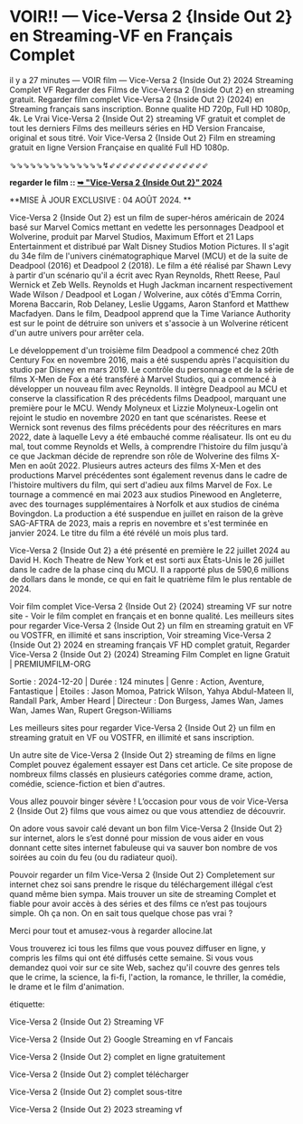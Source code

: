 # VOIR!! — Vice-Versa 2 {Inside Out 2} en Streaming-VF en Français Complet

il y a 27 minutes — VOIR film — Vice-Versa 2 {Inside Out 2} 2024 Streaming Complet VF Regarder des Films de Vice-Versa 2 {Inside Out 2} en streaming gratuit. Regarder film complet Vice-Versa 2 {Inside Out 2} (2024) en Streaming français sans inscription. Bonne qualite HD 720p, Full HD 1080p, 4k. Le Vrai Vice-Versa 2 {Inside Out 2} streaming VF gratuit et complet de tout les derniers Films des meilleurs séries en HD Version Francaise, original et sous titré. Voir Vice-Versa 2 {Inside Out 2} Film en streaming gratuit en ligne Version Française en qualité Full HD 1080p.

⇘⇘⇘⇘⇘⇘⇘⇘⇘⇘⇘⇘⇘⇘↯⇙⇙⇙⇙⇙⇙⇙⇙⇙⇙⇙⇙⇙⇙⇙

**regarder le film :: [➥ "Vice-Versa 2 {Inside Out 2}" 2024](https://is.gd/fso1qu)**


**MISE À JOUR EXCLUSIVE : 04 AOÛT 2024. **

Vice-Versa 2 {Inside Out 2} est un film de super-héros américain de 2024 basé sur Marvel Comics mettant en vedette les personnages Deadpool et Wolverine, produit par Marvel Studios, Maximum Effort et 21 Laps Entertainment et distribué par Walt Disney Studios Motion Pictures. Il s'agit du 34e film de l'univers cinématographique Marvel (MCU) et de la suite de Deadpool (2016) et Deadpool 2 (2018). Le film a été réalisé par Shawn Levy à partir d'un scénario qu'il a écrit avec Ryan Reynolds, Rhett Reese, Paul Wernick et Zeb Wells. Reynolds et Hugh Jackman incarnent respectivement Wade Wilson / Deadpool et Logan / Wolverine, aux côtés d'Emma Corrin, Morena Baccarin, Rob Delaney, Leslie Uggams, Aaron Stanford et Matthew Macfadyen. Dans le film, Deadpool apprend que la Time Variance Authority est sur le point de détruire son univers et s'associe à un Wolverine réticent d'un autre univers pour arrêter cela.

Le développement d'un troisième film Deadpool a commencé chez 20th Century Fox en novembre 2016, mais a été suspendu après l'acquisition du studio par Disney en mars 2019. Le contrôle du personnage et de la série de films X-Men de Fox a été transféré à Marvel Studios, qui a commencé à développer un nouveau film avec Reynolds. Il intègre Deadpool au MCU et conserve la classification R des précédents films Deadpool, marquant une première pour le MCU. Wendy Molyneux et Lizzie Molyneux-Logelin ont rejoint le studio en novembre 2020 en tant que scénaristes. Reese et Wernick sont revenus des films précédents pour des réécritures en mars 2022, date à laquelle Levy a été embauché comme réalisateur. Ils ont eu du mal, tout comme Reynolds et Wells, à comprendre l'histoire du film jusqu'à ce que Jackman décide de reprendre son rôle de Wolverine des films X-Men en août 2022. Plusieurs autres acteurs des films X-Men et des productions Marvel précédentes sont également revenus dans le cadre de l'histoire multivers du film, qui sert d'adieu aux films Marvel de Fox. Le tournage a commencé en mai 2023 aux studios Pinewood en Angleterre, avec des tournages supplémentaires à Norfolk et aux studios de cinéma Bovingdon. La production a été suspendue en juillet en raison de la grève SAG-AFTRA de 2023, mais a repris en novembre et s'est terminée en janvier 2024. Le titre du film a été révélé un mois plus tard.

Vice-Versa 2 {Inside Out 2} a été présenté en première le 22 juillet 2024 au David H. Koch Theatre de New York et est sorti aux États-Unis le 26 juillet dans le cadre de la phase cinq du MCU. Il a rapporté plus de 590,6 millions de dollars dans le monde, ce qui en fait le quatrième film le plus rentable de 2024.

Voir film complet Vice-Versa 2 {Inside Out 2} (2024) streaming VF sur notre site - Voir le film complet en français et en bonne qualité. Les meilleurs sites pour regarder Vice-Versa 2 {Inside Out 2} un film en streaming gratuit en VF ou VOSTFR, en illimité et sans inscription, Voir streaming Vice-Versa 2 {Inside Out 2} 2024 en streaming français VF HD complet gratuit, Regarder Vice-Versa 2 {Inside Out 2} (2024) Streaming Film Complet en ligne Gratuit | PREMIUMFILM-ORG

Sortie : 2024-12-20 | Durée : 124 minutes | Genre : Action, Aventure, Fantastique | Etoiles : Jason Momoa, Patrick Wilson, Yahya Abdul-Mateen II, Randall Park, Amber Heard | Directeur : Don Burgess, James Wan, James Wan, James Wan, Rupert Gregson-Williams

Les meilleurs sites pour regarder Vice-Versa 2 {Inside Out 2} un film en streaming gratuit en VF ou VOSTFR, en illimité et sans inscription.

Un autre site de Vice-Versa 2 {Inside Out 2} streaming de films en ligne Complet pouvez également essayer est Dans cet article. Ce site propose de nombreux films classés en plusieurs catégories comme drame, action, comédie, science-fiction et bien d'autres.

Vous allez pouvoir binger sévère ! L’occasion pour vous de voir Vice-Versa 2 {Inside Out 2} films que vous aimez ou que vous attendiez de découvrir.

On adore vous savoir calé devant un bon film Vice-Versa 2 {Inside Out 2} sur internet, alors le s’est donné pour mission de vous aider en vous donnant cette sites internet fabuleuse qui va sauver bon nombre de vos soirées au coin du feu (ou du radiateur quoi).

Pouvoir regarder un film Vice-Versa 2 {Inside Out 2} Completement sur internet chez soi sans prendre le risque du téléchargement illégal c’est quand même bien sympa. Mais trouver un site de streaming Complet et fiable pour avoir accès à des séries et des films ce n’est pas toujours simple. Oh ça non. On en sait tous quelque chose pas vrai ?

Merci pour tout et amusez-vous à regarder allocine.lat

Vous trouverez ici tous les films que vous pouvez diffuser en ligne, y compris les films qui ont été diffusés cette semaine. Si vous vous demandez quoi voir sur ce site Web, sachez qu'il couvre des genres tels que le crime, la science, la fi-fi, l'action, la romance, le thriller, la comédie, le drame et le film d'animation.

étiquette:

Vice-Versa 2 {Inside Out 2} Streaming VF

Vice-Versa 2 {Inside Out 2} Google Streaming en vf Fancais

Vice-Versa 2 {Inside Out 2} complet en ligne gratuitement

Vice-Versa 2 {Inside Out 2} complet télécharger

Vice-Versa 2 {Inside Out 2} complet sous-titre

Vice-Versa 2 {Inside Out 2} 2023 streaming vf
